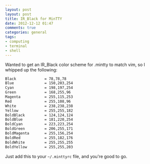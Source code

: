 ```yaml
---
layout: post
layout: post
title: IR_Black for MinTTY
date: 2012-12-12 01:47
comments: true
categories: general
tags:
- computing
- terminal
- shell
---
```


Wanted to get an IR_Black color scheme for .mintty to match vim, so I
whipped up the following:

<!-- more -->

```bash
Black             = 78,78,78
Blue              = 150,203,254
Cyan              = 198,197,254
Green             = 168,255,96
Magenta           = 255,115,253
Red               = 255,108,96
White             = 238,238,238
Yellow            = 255,255,182
BoldBlack         = 124,124,124
BoldBlue          = 181,220,254
BoldCyan          = 223,223,254
BoldGreen         = 206,255,171
BoldMagenta       = 255,156,254
BoldRed           = 255,182,176
BoldWhite         = 255,255,255
BoldYellow        = 255,255,203
```

Just add this to your `~/.minttyrc` file, and you're good to go.
